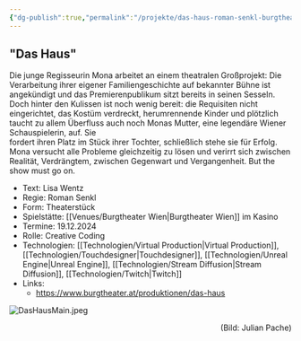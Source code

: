 ```yaml
---
{"dg-publish":true,"permalink":"/projekte/das-haus-roman-senkl-burgtheater-wien/"}
---
```


## "Das Haus"

Die junge Regisseurin Mona arbeitet an einem theatralen Großprojekt: Die Verarbeitung ihrer eigener Familiengeschichte auf bekannter Bühne ist angekündigt und das Premierenpublikum sitzt bereits in seinen Sesseln.  
Doch hinter den Kulissen ist noch wenig bereit: die Requisiten nicht eingerichtet, das Kostüm verdreckt, herumrennende Kinder und plötzlich taucht zu allem Überfluss auch noch Monas Mutter, eine legendäre Wiener Schauspielerin, auf. Sie  
fordert ihren Platz im Stück ihrer Tochter, schließlich stehe sie für Erfolg. Mona versucht alle Probleme gleichzeitig zu lösen und verirrt sich zwischen Realität, Verdrängtem, zwischen Gegenwart und Vergangenheit. But the show must go on.

- Text: Lisa Wentz
- Regie: Roman Senkl
- Form: Theaterstück
- Spielstätte: [[Venues/Burgtheater Wien\|Burgtheater Wien]] im Kasino
- Termine: 19.12.2024
- Rolle: Creative Coding
- Technologien: [[Technologien/Virtual Production\|Virtual Production]], [[Technologien/Touchdesigner\|Touchdesigner]], [[Technologien/Unreal Engine\|Unreal Engine]], [[Technologien/Stream Diffusion\|Stream Diffusion]], [[Technologien/Twitch\|Twitch]]
- Links: 
	- https://www.burgtheater.at/produktionen/das-haus
 
![DasHausMain.jpeg](/img/user/Attachments/DasHausMain.jpeg)
<div style="text-align: right;">(Bild: Julian Pache)</div>
